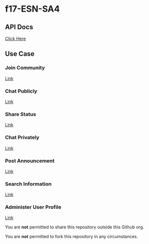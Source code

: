 # f17-ESN-SA4

## API Docs

[Click Here](http://docs.tl2.apiary.io)

## Use Case

### Join Community
[Link](https://docs.google.com/document/u/1/d/1iv8Qrkkptpvzl-RGW8jCCVs3WFx8mJi0uY9rynMY6LU/edit?usp=sharing)

### Chat Publicly
[Link](https://docs.google.com/document/d/1ZS1adqgMCLtINt3YbtIRnLsNOIO-8n87Hly3HAknTAk/edit)

### Share Status
[Link](https://docs.google.com/document/d/1FHWoeYACVHNKtzCFw7E8y5bP-j0nYiP-WuQMmP-CMfM/edit)

### Chat Privately
[Link](https://docs.google.com/document/d/14VyXGrvBfo90DNq6EnFL9NidOA_53GXM9lZBu9j5HsM/edit)

### Post Announcement
[Link](https://docs.google.com/document/u/1/d/1VWoL84Vm3MrPE0umo1V_I-qRuwMSQg0oGyi7FO1CA1U/edit?usp=sharing)

### Search Information
[Link](https://docs.google.com/document/d/1eDP5QR5CPPIj9vb3HA-tro8dRf6yt0zokdkOx0KTN7k/edit)

### Administer User Profile
[Link](https://docs.google.com/document/d/1eDP5QR5CPPIj9vb3HA-tro8dRf6yt0zokdkOx0KTN7k/edit)


You are **not** permitted to share this repository outside this Github org. 

You are **not** permitted to fork this repository in any circumstances.
